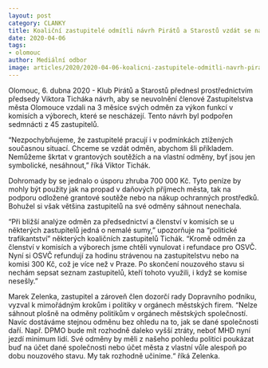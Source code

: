 ```yaml
---
layout: post
category: CLANKY
title: Koaliční zastupitelé odmítli návrh Pirátů a Starostů vzdát se na 3 měsíce svých odměn 
date: 2020-04-06
tags: 
- olomouc 
author: Mediální odbor
image: articles/2020/2020-04-06-koalicni-zastupitele-odmitli-navrh-piratu-a-starostu-vzdat-se-na-3-mesice-svych-odmen.jpg  #751x422 pixelu
---
```

Olomouc, 6. dubna 2020 - Klub Pirátů a Starostů přednesl prostřednictvím předsedy Viktora Ticháka návrh, aby se neuvolnění členové Zastupitelstva města Olomouce vzdali na 3 měsíce svých odměn za výkon funkcí v komisích a výborech, které se nescházejí. Tento návrh byl podpořen sedmnácti z 45 zastupitelů.

“Nezpochybňujeme, že zastupitelé pracují i v podmínkách ztížených současnou situací. Chceme se vzdát odměn, abychom šli příkladem. Nemůžeme škrtat v grantových soutěžích a na vlastní odměny, byť jsou jen symbolické, nesáhnout,” říká Viktor Tichák.

Dohromady by se jednalo o úsporu zhruba 700 000 Kč. Tyto peníze by mohly být použity jak na propad v daňových příjmech města, tak na podporu odložené grantové soutěže nebo na nákup ochranných prostředků. Bohužel si však většina zastupitelů na své odměny sáhnout nenechala.

“Při bližší analýze odměn za předsednictví a členství v komisích se u některých zastupitelů jedná o nemalé sumy,” upozorňuje na “politické trafikantství” některých koaličních zastupitelů Tichák. “Kromě odměn za členství v komisích a výborech jsme chtěli vynulovat i refundace pro OSVČ. Nyní si OSVČ refundují za hodinu strávenou na zastupitelstvu nebo na komisi 300 Kč, což je více než v Praze. Po skončení nouzového stavu si nechám sepsat seznam zastupitelů, kteří tohoto využili, i když se komise nesešly.”

Marek Zelenka, zastupitel a zároveň člen dozorčí rady Dopravního podniku, vyzval k mimořádným krokům i politiky v orgánech městských firem. “Nelze sáhnout plošně na odměny politikům v orgánech městských společností. Navíc dostáváme stejnou odměnu bez ohledu na to, jak se dané společnosti daří. Např. DPMO bude mít rozhodně daleko vyšší ztráty, neboť MHD nyní jezdí minimum lidí. Své odměny by měli z našeho pohledu politici poukázat buď na účet dané společnosti nebo účet města z vlastní vůle alespoň po dobu nouzového stavu. My tak rozhodně učiníme.“ říká Zelenka.
